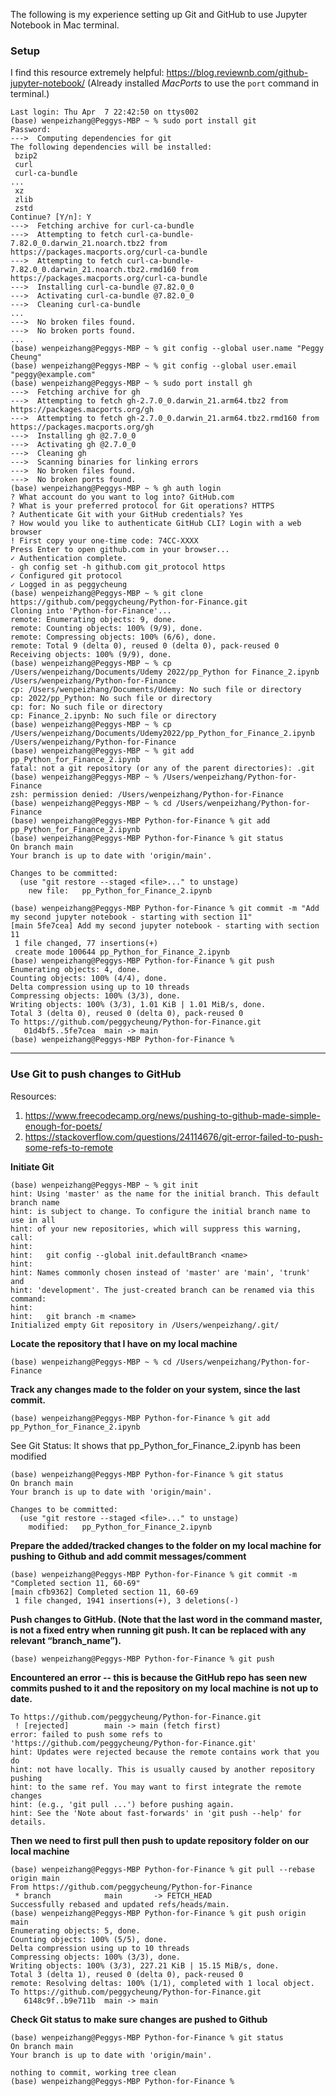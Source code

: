 The following is my experience setting up Git and GitHub to use Jupyter Notebook in Mac terminal. 

### Setup

I find this resource extremely helpful: https://blog.reviewnb.com/github-jupyter-notebook/
(Already installed *MacPorts* to use the `port` command in terminal.)


```console
Last login: Thu Apr  7 22:42:50 on ttys002
(base) wenpeizhang@Peggys-MBP ~ % sudo port install git
Password:
--->  Computing dependencies for git
The following dependencies will be installed: 
 bzip2
 curl
 curl-ca-bundle
...
 xz
 zlib
 zstd
Continue? [Y/n]: Y
--->  Fetching archive for curl-ca-bundle
--->  Attempting to fetch curl-ca-bundle-7.82.0_0.darwin_21.noarch.tbz2 from https://packages.macports.org/curl-ca-bundle
--->  Attempting to fetch curl-ca-bundle-7.82.0_0.darwin_21.noarch.tbz2.rmd160 from https://packages.macports.org/curl-ca-bundle
--->  Installing curl-ca-bundle @7.82.0_0
--->  Activating curl-ca-bundle @7.82.0_0
--->  Cleaning curl-ca-bundle
...
--->  No broken files found.
--->  No broken ports found.
...
(base) wenpeizhang@Peggys-MBP ~ % git config --global user.name "Peggy Cheung"
(base) wenpeizhang@Peggys-MBP ~ % git config --global user.email "peggy@example.com"
(base) wenpeizhang@Peggys-MBP ~ % sudo port install gh
--->  Fetching archive for gh
--->  Attempting to fetch gh-2.7.0_0.darwin_21.arm64.tbz2 from https://packages.macports.org/gh
--->  Attempting to fetch gh-2.7.0_0.darwin_21.arm64.tbz2.rmd160 from https://packages.macports.org/gh
--->  Installing gh @2.7.0_0
--->  Activating gh @2.7.0_0
--->  Cleaning gh
--->  Scanning binaries for linking errors
--->  No broken files found.
--->  No broken ports found.
(base) wenpeizhang@Peggys-MBP ~ % gh auth login
? What account do you want to log into? GitHub.com
? What is your preferred protocol for Git operations? HTTPS
? Authenticate Git with your GitHub credentials? Yes
? How would you like to authenticate GitHub CLI? Login with a web browser
! First copy your one-time code: 74CC-XXXX
Press Enter to open github.com in your browser... 
✓ Authentication complete.
- gh config set -h github.com git_protocol https
✓ Configured git protocol
✓ Logged in as peggycheung
(base) wenpeizhang@Peggys-MBP ~ % git clone https://github.com/peggycheung/Python-for-Finance.git
Cloning into 'Python-for-Finance'...
remote: Enumerating objects: 9, done.
remote: Counting objects: 100% (9/9), done.
remote: Compressing objects: 100% (6/6), done.
remote: Total 9 (delta 0), reused 0 (delta 0), pack-reused 0
Receiving objects: 100% (9/9), done.
(base) wenpeizhang@Peggys-MBP ~ % cp /Users/wenpeizhang/Documents/Udemy 2022/pp_Python for Finance_2.ipynb /Users/wenpeizhang/Python-for-Finance
cp: /Users/wenpeizhang/Documents/Udemy: No such file or directory
cp: 2022/pp_Python: No such file or directory
cp: for: No such file or directory
cp: Finance_2.ipynb: No such file or directory
(base) wenpeizhang@Peggys-MBP ~ % cp /Users/wenpeizhang/Documents/Udemy2022/pp_Python_for_Finance_2.ipynb /Users/wenpeizhang/Python-for-Finance
(base) wenpeizhang@Peggys-MBP ~ % git add pp_Python_for_Finance_2.ipynb
fatal: not a git repository (or any of the parent directories): .git
(base) wenpeizhang@Peggys-MBP ~ % /Users/wenpeizhang/Python-for-Finance
zsh: permission denied: /Users/wenpeizhang/Python-for-Finance
(base) wenpeizhang@Peggys-MBP ~ % cd /Users/wenpeizhang/Python-for-Finance
(base) wenpeizhang@Peggys-MBP Python-for-Finance % git add pp_Python_for_Finance_2.ipynb
(base) wenpeizhang@Peggys-MBP Python-for-Finance % git status
On branch main
Your branch is up to date with 'origin/main'.

Changes to be committed:
  (use "git restore --staged <file>..." to unstage)
	new file:   pp_Python_for_Finance_2.ipynb

(base) wenpeizhang@Peggys-MBP Python-for-Finance % git commit -m "Add my second jupyter notebook - starting with section 11"                 
[main 5fe7cea] Add my second jupyter notebook - starting with section 11
 1 file changed, 77 insertions(+)
 create mode 100644 pp_Python_for_Finance_2.ipynb
(base) wenpeizhang@Peggys-MBP Python-for-Finance % git push
Enumerating objects: 4, done.
Counting objects: 100% (4/4), done.
Delta compression using up to 10 threads
Compressing objects: 100% (3/3), done.
Writing objects: 100% (3/3), 1.01 KiB | 1.01 MiB/s, done.
Total 3 (delta 0), reused 0 (delta 0), pack-reused 0
To https://github.com/peggycheung/Python-for-Finance.git
   01d4bf5..5fe7cea  main -> main
(base) wenpeizhang@Peggys-MBP Python-for-Finance % 

```
---

### Use Git to push changes to GitHub

Resources:
1. https://www.freecodecamp.org/news/pushing-to-github-made-simple-enough-for-poets/
2. https://stackoverflow.com/questions/24114676/git-error-failed-to-push-some-refs-to-remote

**Initiate Git**

```console
(base) wenpeizhang@Peggys-MBP ~ % git init
hint: Using 'master' as the name for the initial branch. This default branch name
hint: is subject to change. To configure the initial branch name to use in all
hint: of your new repositories, which will suppress this warning, call:
hint: 
hint: 	git config --global init.defaultBranch <name>
hint: 
hint: Names commonly chosen instead of 'master' are 'main', 'trunk' and
hint: 'development'. The just-created branch can be renamed via this command:
hint: 
hint: 	git branch -m <name>
Initialized empty Git repository in /Users/wenpeizhang/.git/

```
**Locate the repository that I have on my local machine**
```console
(base) wenpeizhang@Peggys-MBP ~ % cd /Users/wenpeizhang/Python-for-Finance
```

**Track any changes made to the folder on your system, since the last commit.**
```console
(base) wenpeizhang@Peggys-MBP Python-for-Finance % git add pp_Python_for_Finance_2.ipynb
```

See Git Status: It shows that pp_Python_for_Finance_2.ipynb has been modified
```console
(base) wenpeizhang@Peggys-MBP Python-for-Finance % git status
On branch main
Your branch is up to date with 'origin/main'.

Changes to be committed:
  (use "git restore --staged <file>..." to unstage)
	modified:   pp_Python_for_Finance_2.ipynb
```
**Prepare the added/tracked changes to the folder on my local machine for pushing to Github and add commit messages/comment**
```console
(base) wenpeizhang@Peggys-MBP Python-for-Finance % git commit -m "Completed section 11, 60-69"
[main cfb9362] Completed section 11, 60-69
 1 file changed, 1941 insertions(+), 3 deletions(-)
```
**Push changes to GitHub. (Note that the last word in the command master, is not a fixed entry when running git push. It can be replaced with any relevant “branch_name”).**
```console
(base) wenpeizhang@Peggys-MBP Python-for-Finance % git push
```
**Encountered an error -- this is because the GitHub repo has seen new commits pushed to it and the repository on my local machine is not up to date.**
```console
To https://github.com/peggycheung/Python-for-Finance.git
 ! [rejected]        main -> main (fetch first)
error: failed to push some refs to 'https://github.com/peggycheung/Python-for-Finance.git'
hint: Updates were rejected because the remote contains work that you do
hint: not have locally. This is usually caused by another repository pushing
hint: to the same ref. You may want to first integrate the remote changes
hint: (e.g., 'git pull ...') before pushing again.
hint: See the 'Note about fast-forwards' in 'git push --help' for details.
```
**Then we need to first pull then push to update repository folder on our local machine**
```console
(base) wenpeizhang@Peggys-MBP Python-for-Finance % git pull --rebase origin main
From https://github.com/peggycheung/Python-for-Finance
 * branch            main       -> FETCH_HEAD
Successfully rebased and updated refs/heads/main.
(base) wenpeizhang@Peggys-MBP Python-for-Finance % git push origin main
Enumerating objects: 5, done.
Counting objects: 100% (5/5), done.
Delta compression using up to 10 threads
Compressing objects: 100% (3/3), done.
Writing objects: 100% (3/3), 227.21 KiB | 15.15 MiB/s, done.
Total 3 (delta 1), reused 0 (delta 0), pack-reused 0
remote: Resolving deltas: 100% (1/1), completed with 1 local object.
To https://github.com/peggycheung/Python-for-Finance.git
   6148c9f..b9e711b  main -> main
```
**Check Git status to make sure changes are pushed to Github**
```console
(base) wenpeizhang@Peggys-MBP Python-for-Finance % git status
On branch main
Your branch is up to date with 'origin/main'.

nothing to commit, working tree clean
(base) wenpeizhang@Peggys-MBP Python-for-Finance % 

```
